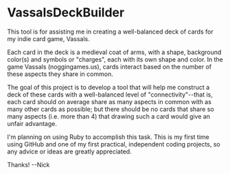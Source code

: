 # VassalsDeckBuilder
This tool is for assisting me in creating a well-balanced deck of cards for my indie card game, Vassals.

Each card in the deck is a medieval coat of arms, with a shape, background color(s) and symbols or "charges", each with its own shape and color. In the game Vassals (noggingames.us), cards interact based on the number of these aspects they share in common.

The goal of this project is to develop a tool that will help me construct a deck of these cards with a well-balanced level of "connectivity"--that is, each card should on average share as many aspects in common with as many other cards as possible; but there should be no cards that share so many aspects (i.e. more than 4) that drawing such a card would give an unfair advantage.

I'm planning on using Ruby to accomplish this task. This is my first time using GitHub and one of my first practical, independent coding projects, so any advice or ideas are greatly appreciated.

Thanks!
      --Nick
